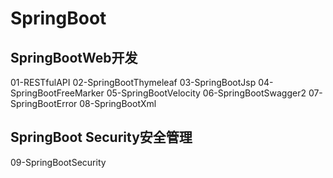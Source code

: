 # SpringBoot
## SpringBootWeb开发
01-RESTfulAPI
02-SpringBootThymeleaf
03-SpringBootJsp
04-SpringBootFreeMarker
05-SpringBootVelocity
06-SpringBootSwagger2
07-SpringBootError
08-SpringBootXml
## SpringBoot Security安全管理
09-SpringBootSecurity
